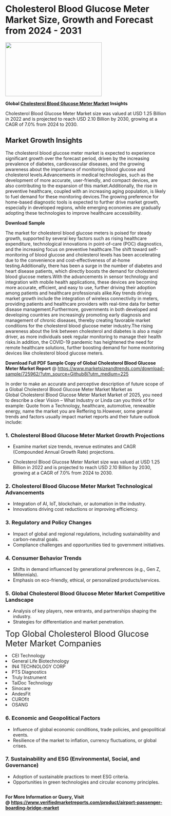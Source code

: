 <H1>Cholesterol Blood Glucose Meter Market Size, Growth and Forecast from 2024 - 2031</H1><img class="aligncenter size-medium wp-image-584254" src="https://thirdeyenews.in/wp-content/uploads/2024/09/Global-Market-Research-300x168.jpeg" alt="" width="300" height="168" /><p><strong>Global&nbsp;<a href="https://www.marketsizeandtrends.com/download-sample/725962/?utm_source=Github8j?utm_medium=225">Cholesterol Blood Glucose Meter Market</a> Insights</strong></p><p>Cholesterol Blood Glucose Meter Market size was valued at USD 1.25 Billion in 2022 and is projected to reach USD 2.10 Billion by 2030, growing at a CAGR of 7.0% from 2024 to 2030.</p><p><h2>Market Growth Insights</h2> <p>The cholesterol blood glucose meter market is expected to experience significant growth over the forecast period, driven by the increasing prevalence of diabetes, cardiovascular diseases, and the growing awareness about the importance of monitoring blood glucose and cholesterol levels.Advancements in medical technologies, such as the development of more accurate, user-friendly, and compact devices, are also contributing to the expansion of this market.Additionally, the rise in preventive healthcare, coupled with an increasing aging population, is likely to fuel demand for these monitoring devices.The growing preference for home-based diagnostic tools is expected to further drive market growth, especially in developed regions, while emerging economies are gradually adopting these technologies to improve healthcare accessibility.</p> <p><strong>Download Sample</strong></p> <p>The market for cholesterol blood glucose meters is poised for steady growth, supported by several key factors such as rising healthcare expenditure, technological innovations in point-of-care (POC) diagnostics, and the increasing focus on preventive healthcare.The shift toward self-monitoring of blood glucose and cholesterol levels has been accelerating due to the convenience and cost-effectiveness of at-home testing.Additionally, there has been a surge in the number of diabetes and heart disease patients, which directly boosts the demand for cholesterol blood glucose meters.With the advancements in sensor technology and integration with mobile health applications, these devices are becoming more accurate, efficient, and easy to use, further driving their adoption among patients and healthcare professionals alike.Key trends driving market growth include the integration of wireless connectivity in meters, providing patients and healthcare providers with real-time data for better disease management.Furthermore, governments in both developed and developing countries are increasingly promoting early diagnosis and management of chronic diseases, thereby creating favorable market conditions for the cholesterol blood glucose meter industry.The rising awareness about the link between cholesterol and diabetes is also a major driver, as more individuals seek regular monitoring to manage their health risks.In addition, the COVID-19 pandemic has heightened the need for remote healthcare solutions, further boosting demand for home monitoring devices like cholesterol blood glucose meters.<p><span class=""><strong>Download Full PDF Sample Copy of Global Cholesterol Blood Glucose Meter Market Report</strong> @ <a href="https://www.marketsizeandtrends.com/download-sample/725962/?utm_source=Github8j?utm_medium=225" target="_blank">https://www.marketsizeandtrends.com/download-sample/725962/?utm_source=Github8j?utm_medium=225</a></span></p><p>In order to make an accurate and perceptive description of future scope of a Global&nbsp;Cholesterol Blood Glucose Meter Market Market as Global&nbsp;Cholesterol Blood Glucose Meter Market Market of 2025, you need to describe a clear Vision &ndash; What Industry or Linda can you think of for example: Quote from a Technology, healthcare, automotive, renewable energy, name the market you are Reffering to.However, some general trends and factors usually impact market reports and their future outlook include:</p><h3>1.&nbsp;<strong>Cholesterol Blood Glucose Meter Market Growth Projections</strong></h3><ul><li>Examine market size trends, revenue estimates and CAGR (Compounded Annual Growth Rate) projections.</li><li><p>Cholesterol Blood Glucose Meter Market size was valued at USD 1.25 Billion in 2022 and is projected to reach USD 2.10 Billion by 2030, growing at a CAGR of 7.0% from 2024 to 2030.</p></li></ul><h3>2.&nbsp;<strong>Cholesterol Blood Glucose Meter Market Technological Advancements</strong></h3><ul><li>Integration of AI, IoT, blockchain, or automation in the industry.</li><li>Innovations driving cost reductions or improving efficiency.</li></ul><h3>3.&nbsp;<strong>Regulatory and Policy Changes</strong></h3><ul><li>Impact of global and regional regulations, including sustainability and carbon-neutral goals.</li><li>Compliance challenges and opportunities tied to government initiatives.</li></ul><h3>4.&nbsp;<strong>Consumer Behavior Trends</strong></h3><ul><li>Shifts in demand influenced by generational preferences (e.g., Gen Z, Millennials).</li><li>Emphasis on eco-friendly, ethical, or personalized products/services.</li></ul><h3>5.&nbsp;<strong>Global Cholesterol Blood Glucose Meter Market Competitive Landscape</strong></h3><ul><li>Analysis of key players, new entrants, and partnerships shaping the industry.</li><li>Strategies for differentiation and market penetration.</li></ul><p data-pm-slice="1 1 []"><span style="color: inherit; font-family: inherit; font-size: 25px;">Top Global Cholesterol Blood Glucose Meter Market Companies</span></p><div class="" data-test-id=""><p><li>CEI Technology</li><li> General Life Biotechnology</li><li> IN4 TECHNOLOGY CORP</li><li> PTS Diagnostics</li><li> Truly Instrument</li><li> TaiDoc Technology</li><li> Sinocare</li><li> AndesFit</li><li> CUROfit</li><li> OSANG</li></p></div><h3>6.&nbsp;<strong>Economic and Geopolitical Factors</strong></h3><ul><li>Influence of global economic conditions, trade policies, and geopolitical events.</li><li>Resilience of the market to inflation, currency fluctuations, or global crises.</li></ul><h3>7.&nbsp;<strong>Sustainability and ESG (Environmental, Social, and Governance)</strong></h3><ul><li>Adoption of sustainable practices to meet ESG criteria.</li><li>Opportunities in green technologies and circular economy principles.</li></ul><h2><strong style="font-size: 14px;">For More Information or Query, Visit @&nbsp;</strong><a style="background-color: #ffffff; font-size: 14px;" href="https://www.marketsizeandtrends.com/report/cholesterol-blood-glucose-meter-market/" target="_blank">https://www.verifiedmarketreports.com/product/airport-passenger-boarding-bridge-market</a></h2>